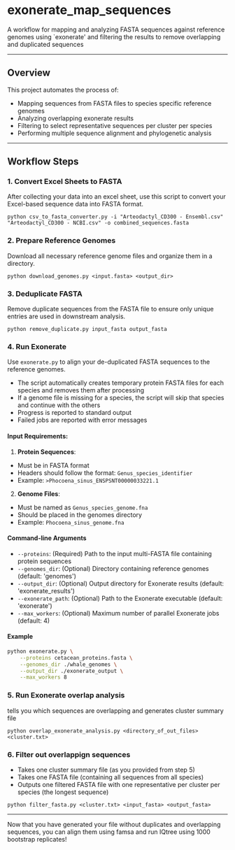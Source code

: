 # exonerate_map_sequences

A workflow for mapping and analyzing FASTA sequences against reference genomes using `exonerate' and filtering the results to remove overlapping and duplicated sequences 

---

## Overview

This project automates the process of:
- Mapping sequences from FASTA files to species specific reference genomes
- Analyzing overlapping exonerate results
- Filtering to select representative sequences per cluster per species
- Performing multiple sequence alignment and phylogenetic analysis

---

## Workflow Steps
### 1. Convert Excel Sheets to FASTA
After collecting your data into an excel sheet, use this script to convert your Excel-based sequence data into FASTA format.

```
python csv_to_fasta_converter.py -i "Arteodactyl_CD300 - Ensembl.csv" "Arteodactyl_CD300 - NCBI.csv" -o combined_sequences.fasta
```

### 2. Prepare Reference Genomes
Download all necessary reference genome files and organize them in a directory.

```
python download_genomes.py <input.fasta> <output_dir>
```

### 3. Deduplicate FASTA
Remove duplicate sequences from the FASTA file to ensure only unique entries are used in downstream analysis.

```
python remove_duplicate.py input_fasta output_fasta
```
### 4. Run Exonerate
Use `exonerate.py` to align your de-duplicated FASTA sequences to the reference genomes.

- The script automatically creates temporary protein FASTA files for each species and removes them after processing
- If a genome file is missing for a species, the script will skip that species and continue with the others
- Progress is reported to standard output
- Failed jobs are reported with error messages

#### Input Requirements:

 1. **Protein Sequences**: 
   - Must be in FASTA format
   - Headers should follow the format: `Genus_species_identifier`
   - Example: `>Phocoena_sinus_ENSPSNT00000033221.1`

 2. **Genome Files**:
   - Must be named as `Genus_species_genome.fna`
   - Should be placed in the genomes directory
   - Example: `Phocoena_sinus_genome.fna`

#### Command-line Arguments

- `--proteins`: (Required) Path to the input multi-FASTA file containing protein sequences
- `--genomes_dir`: (Optional) Directory containing reference genomes (default: 'genomes')
- `--output_dir`: (Optional) Output directory for Exonerate results (default: 'exonerate_results')
- `--exonerate_path`: (Optional) Path to the Exonerate executable (default: 'exonerate')
- `--max_workers`: (Optional) Maximum number of parallel Exonerate jobs (default: 4)

#### Example

```bash
python exonerate.py \
    --proteins cetacean_proteins.fasta \
    --genomes_dir ./whale_genomes \
    --output_dir ./exonerate_output \
    --max_workers 8
```

### 5. Run Exonerate overlap analysis
tells you which sequences are overlapping and generates cluster summary file
```
python overlap_exonerate_analysis.py <directory_of_out_files> <cluster.txt>
```

### 6. Filter out overlappign sequences
- Takes one cluster summary file (as you provided from step 5)
- Takes one FASTA file (containing all sequences from all species)
- Outputs one filtered FASTA file with one representative per cluster per species (the longest sequence)

```
python filter_fasta.py <cluster.txt> <input_fasta> <output_fasta>
```

---

Now that you have generated your file without duplicates and overlapping sequences, you can align them using famsa and run IQtree using 1000 bootstrap replicates!

